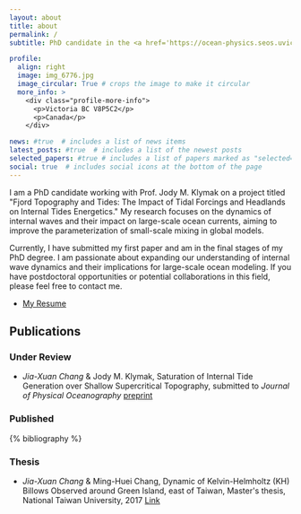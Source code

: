 ```yaml
---
layout: about
title: about
permalink: /
subtitle: PhD candidate in the <a href='https://ocean-physics.seos.uvic.ca/~jklymak/pages/people.html'> Ocean Physics group</a>, <a href='https://www.uvic.ca/science/seos/index.php'>School of Earth and Ocean Sciences, University of Victoria</a>, Victoria, British Columbia, Canada.

profile:
  align: right
  image: img_6776.jpg
  image_circular: True # crops the image to make it circular
  more_info: >
    <div class="profile-more-info">
      <p>Victoria BC V8P5C2</p>
      <p>Canada</p>
    </div>

news: #true  # includes a list of news items
latest_posts: #true  # includes a list of the newest posts
selected_papers: #true # includes a list of papers marked as "selected={true}"
social: true  # includes social icons at the bottom of the page
---
```


I am a PhD candidate working with Prof. Jody M. Klymak on a project titled "Fjord Topography and Tides: The Impact of Tidal Forcings and Headlands on Internal Tides Energetics." My research focuses on the dynamics of internal waves and their impact on large-scale ocean currents, aiming to improve the parameterization of small-scale mixing in global models.

Currently, I have submitted my first paper and am in the final stages of my PhD degree. I am passionate about expanding our understanding of internal wave dynamics and their implications for large-scale ocean modeling. If you have postdoctoral opportunities or potential collaborations in this field, please feel free to contact me.

- [My Resume](assets/pdf/resume.pdf)

## Publications

### Under Review
- *Jia-Xuan Chang* & Jody M. Klymak, Saturation of Internal Tide Generation over Shallow Supercritical Topography, submitted to *Journal of Physical Oceanography*  [preprint](assets/pdf/preprint.pdf)

### Published

{% bibliography %}

### Thesis
- *Jia-Xuan Chang* & Ming-Huei Chang, Dynamic of Kelvin-Helmholtz (KH) Billows Observed around Green Island, east of Taiwan, Master's thesis, National Taiwan University, 2017 [Link](https://tdr.lib.ntu.edu.tw/jspui/handle/123456789/68477?locale=en)
